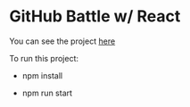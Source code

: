 # GitHub Battle w/ React

You can see the project [here] 

[here]:https://github-battle-8a7ae.firebaseapp.com

To run this project:

- npm install

- npm run start
